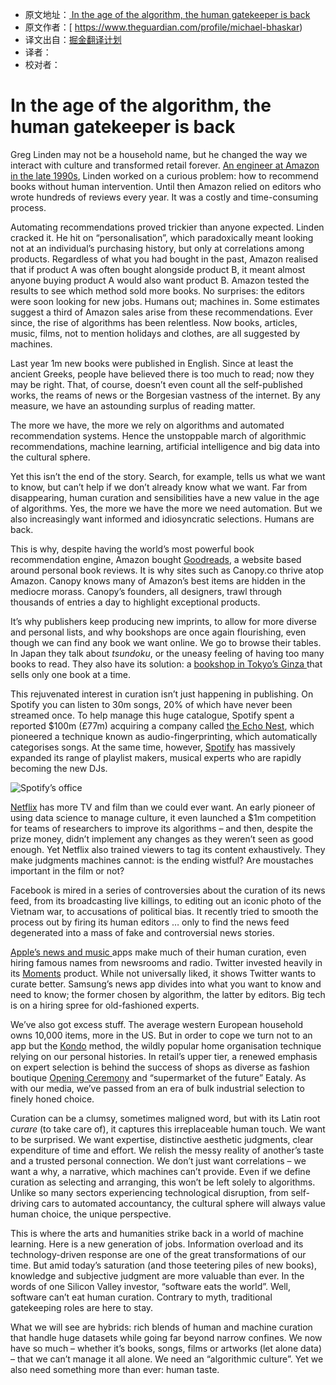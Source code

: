 * 原文地址：[ In the age of the algorithm, the human gatekeeper is back ](https://www.theguardian.com/technology/2016/sep/30/age-of-algorithm-human-gatekeeper)
* 原文作者：[ https://www.theguardian.com/profile/michael-bhaskar)
* 译文出自：[掘金翻译计划](https://github.com/xitu/gold-miner)
* 译者：
* 校对者：

#  In the age of the algorithm, the human gatekeeper is back

Greg Linden may not be a household name, but he changed the way we interact with culture and transformed retail forever. [An engineer at Amazon in the late 1990s](https://www.theguardian.com/technology/2006/mar/09/newmedia.guardianweeklytechnologysection), Linden worked on a curious problem: how to recommend books without human intervention. Until then Amazon relied on editors who wrote hundreds of reviews every year. It was a costly and time-consuming process.

Automating recommendations proved trickier than anyone expected. Linden cracked it. He hit on “personalisation”, which paradoxically meant looking not at an individual’s purchasing history, but only at correlations among products. Regardless of what you had bought in the past, Amazon realised that if product A was often bought alongside product B, it meant almost anyone buying product A would also want product B. Amazon tested the results to see which method sold more books. No surprises: the editors were soon looking for new jobs. Humans out; machines in. Some estimates suggest a third of Amazon sales arise from these recommendations. Ever since, the rise of algorithms has been relentless. Now books, articles, music, films, not to mention holidays and clothes, are all suggested by machines.

Last year 1m new books were published in English. Since at least the ancient Greeks, people have believed there is too much to read; now they may be right. That, of course, doesn’t even count all the self-published works, the reams of news or the Borgesian vastness of the internet. By any measure, we have an astounding surplus of reading matter.

The more we have, the more we rely on algorithms and automated recommendation systems. Hence the unstoppable march of algorithmic recommendations, machine learning, artificial intelligence and big data into the cultural sphere.

Yet this isn’t the end of the story. Search, for example, tells us what we want to know, but can’t help if we don’t already know what we want. Far from disappearing, human curation and sensibilities have a new value in the age of algorithms. Yes, the more we have the more we need automation. But we also increasingly want informed and idiosyncratic selections. Humans are back.

This is why, despite having the world’s most powerful book recommendation engine, Amazon bought [Goodreads](https://www.theguardian.com/books/2013/apr/02/amazon-purchase-goodreads-stuns-book-industry), a website based around personal book reviews. It is why sites such as Canopy.co thrive atop Amazon. Canopy knows many of Amazon’s best items are hidden in the mediocre morass. Canopy’s founders, all designers, trawl through thousands of entries a day to highlight exceptional products.

It’s why publishers keep producing new imprints, to allow for more diverse and personal lists, and why bookshops are once again flourishing, even though we can find any book we want online. We go to browse their tables. In Japan they talk about *tsundoku*, or the uneasy feeling of having too many books to read. They also have its solution: a [bookshop in Tokyo’s Ginza ](https://www.theguardian.com/books/2015/dec/23/japanese-bookshop-stocks-only-one-book-at-a-time)that sells only one book at a time.

This rejuvenated interest in curation isn’t just happening in publishing. On Spotify you can listen to 30m songs, 20% of which have never been streamed once. To help manage this huge catalogue, Spotify spent a reported $100m (£77m) acquiring a company called [the Echo Nest](https://www.theguardian.com/technology/2014/mar/06/spotify-echo-nest-streaming-music-deal), which pioneered a technique known as audio-fingerprinting, which automatically categorises songs. At the same time, however, [Spotify](https://www.theguardian.com/business/2016/may/24/spotify-revenues-surge-80-to-more-than-13bn) has massively expanded its range of playlist makers, musical experts who are rapidly becoming the new DJs.

![Spotify’s office](https://i.guim.co.uk/img/media/b1817d17c3857559c8c5bb3ebdd852627eefa181/0_192_5760_3456/master/5760.jpg?w=620&q=55&auto=format&usm=12&fit=max&s=aa4b8651de389bfc8cff727a2bb8c24d)

[Netflix](https://www.theguardian.com/tv-and-radio/tvandradioblog/2013/aug/15/netflix-subscribe-breaking-bad-justified) has more TV and film than we could ever want. An early pioneer of using data science to manage culture, it even launched a $1m competition for teams of researchers to improve its algorithms – and then, despite the prize money, didn’t implement any changes as they weren’t seen as good enough. Yet Netflix also trained viewers to tag its content exhaustively. They make judgments machines cannot: is the ending wistful? Are moustaches important in the film or not?

Facebook is mired in a series of controversies about the curation of its news feed, from its broadcasting live killings, to editing out an iconic photo of the Vietnam war, to accusations of political bias. It recently tried to smooth the process out by firing its human editors … only to find the news feed degenerated into a mass of fake and controversial news stories.

[Apple’s news and music ](https://www.theguardian.com/technology/2016/may/04/apple-music-wwdc-taylor-swift) apps make much of their human curation, even hiring famous names from newsrooms and radio. Twitter invested heavily in its [Moments](https://www.theguardian.com/technology/2015/oct/06/twitter-launches-news-moments-curation) product. While not universally liked, it shows Twitter wants to curate better. Samsung’s news app divides into what you want to know and need to know; the former chosen by algorithm, the latter by editors. Big tech is on a hiring spree for old-fashioned experts.

We’ve also got excess stuff. The average western European household owns 10,000 items, more in the US. But in order to cope we turn not to an app but the [Kondo](https://www.theguardian.com/lifeandstyle/2016/jan/21/tidying-up-marie-kondo-spark-joy-new-york-book-singing)  method, the wildly popular home organisation technique relying on our personal histories. In retail’s upper tier, a renewed emphasis on expert selection is behind the success of shops as diverse as fashion boutique [Opening Ceremony](https://www.theguardian.com/fashion/fashion-blog/2012/jul/23/opening-ceremony-london) and “supermarket of the future” Eataly. As with our media, we’ve passed from an era of bulk industrial selection to finely honed choice.

Curation can be a clumsy, sometimes maligned word, but with its Latin root *curare* (to take care of), it captures this irreplaceable human touch. We want to be surprised. We want expertise, distinctive aesthetic judgments, clear expenditure of time and effort. We relish the messy reality of another’s taste and a trusted personal connection. We don’t just want correlations – we want a why, a narrative, which machines can’t provide. Even if we define curation as selecting and arranging, this won’t be left solely to algorithms. Unlike so many sectors experiencing technological disruption, from self-driving cars to automated accountancy, the cultural sphere will always value human choice, the unique perspective.

This is where the arts and humanities strike back in a world of machine learning. Here is a new generation of jobs. Information overload and its technology-driven response are one of the great transformations of our time. But amid today’s saturation (and those teetering piles of new books), knowledge and subjective judgment are more valuable than ever. In the words of one Silicon Valley investor, “software eats the world”. Well, software can’t eat human curation. Contrary to myth, traditional gatekeeping roles are here to stay.

What we will see are hybrids: rich blends of human and machine curation that handle huge datasets while going far beyond narrow confines. We now have so much – whether it’s books, songs, films or artworks (let alone data) – that we can’t manage it all alone. We need an “algorithmic culture”. Yet we also need something more than ever: human taste.


